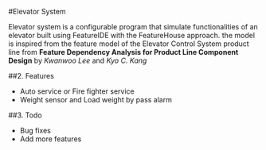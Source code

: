 #Elevator System

Elevator system is a configurable program that simulate functionalities of an elevator built using FeatureIDE with the FeatureHouse approach. the model is inspired from the feature model of the Elevator Control System product line from **Feature Dependency Analysis for Product Line Component Design** by *Kwanwoo Lee* and *Kyo C. Kang*


##2. Features

- Auto service or Fire fighter service
- Weight sensor and Load weight by pass alarm


##3. Todo

- Bug fixes
- Add more features

